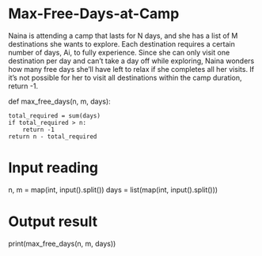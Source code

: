 # Max-Free-Days-at-Camp

Naina is attending a camp that lasts for N days, and she has a list of M destinations she wants to explore. Each destination requires a certain number of days, Ai, to fully experience. Since she can only visit one destination per day and can’t take a day off while exploring, Naina wonders how many free days she’ll have left to relax if she completes all her visits. If it’s not possible for her to visit all destinations within the camp duration, return -1.

def max_free_days(n, m, days):

    total_required = sum(days)
    if total_required > n:
        return -1
    return n - total_required

# Input reading
n, m = map(int, input().split())
days = list(map(int, input().split()))

# Output result
print(max_free_days(n, m, days))
